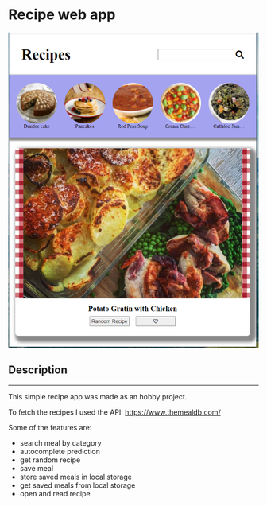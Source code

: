 # Recipe web app

![test](showcase.png)

## Description
---
This simple recipe app was made as an hobby project. 

To fetch the recipes I used the API: https://www.themealdb.com/

Some of the features are:

* search meal by category
* autocomplete prediction
* get random recipe
* save meal
* store saved meals in local storage
* get saved meals from local storage
* open and read recipe


